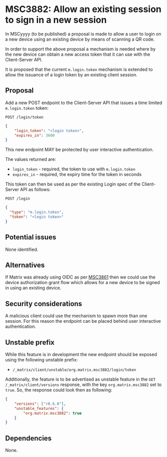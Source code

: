 # MSC3882: Allow an existing session to sign in a new session

In MSCyyyy (to be published) a proposal is made to allow a user to login on a new device using an existing device by means of scanning a
QR code.

In order to support the above proposal a mechanism is needed where by the new device can obtain a new access token that it can use with the Client-Server API.

It is proposed that the current `m.login.token` mechanism is extended to allow the issuance of a login token by an existing client session.

## Proposal

Add a new POST endpoint to the Client-Server API that issues a time limited `m.login.token` token:

`POST /login/token`

```json
{
    "login_token": "<login token>",
    "expires_in": 3600
}
```

This new endpoint MAY be protected by user interactive authentication.

The values returned are:

- `login_token` - required, the token to use with `m.login.token`
- `expires_in` - required, the expiry time for the token in seconds

This token can then be used as per the existing Login spec of the Client-Server API as follows:

`POST /login`

```json
{
  "type": "m.login.token",
  "token": "<login token>"
}
```

## Potential issues

None identified.

## Alternatives

If Matrix was already using OIDC as per [MSC3861](https://github.com/matrix-org/matrix-spec-proposals/pull/3861) then we
could use the device authorization grant flow which allows for a new device to be signed in using an existing device.

## Security considerations

A malicious client could use the mechanism to spawn more than one session. For this reason the endpoint can be placed
behind user interactive authentication.

## Unstable prefix

While this feature is in development the new endpoint should be exposed using the following unstable prefix:

- `/_matrix/client/unstable/org.matrix.msc3882/login/token`

Additionally, the feature is to be advertised as unstable feature in the `GET /_matrix/client/versions`
response, with the key `org.matrix.msc3882` set to `true`. So, the response could look then as
following:

```json
{
    "versions": ["r0.6.0"],
    "unstable_features": {
        "org.matrix.msc3882": true
    }
}
```

## Dependencies

None.
